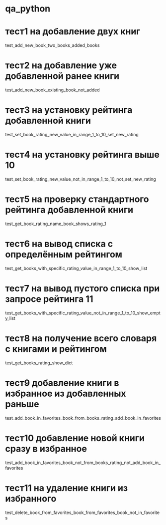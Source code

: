 # qa_python
# тест1 на добавление двух книг
test_add_new_book_two_books_added_books
# тест2 на добавление уже добавленной ранее книги
test_add_new_book_existing_book_not_added
# тест3 на установку рейтинга добавленной книги
test_set_book_rating_new_value_in_range_1_to_10_set_new_rating
# тест4 на установку рейтинга выше 10
test_set_book_rating_new_value_not_in_range_1_to_10_not_set_new_rating
# тест5 на проверку стандартного рейтинга добавленной книги
test_get_book_rating_name_book_shows_rating_1
# тест6 на вывод списка с определённым рейтингом
test_get_books_with_specific_rating_value_in_range_1_to_10_show_list
# тест7 на вывод пуcтого списка при запросе рейтинга 11
test_get_books_with_specific_rating_value_not_in_range_1_to_10_show_empty_list
# тест8 на получение всего словаря с книгами и рейтингом
test_get_books_rating_show_dict
# тест9 добавление книги в избранное из добавленных раньше
test_add_book_in_favorites_book_from_books_rating_add_book_in_favorites
# тест10 добавление новой книги сразу в избранное
test_add_book_in_favorites_book_not_from_books_rating_not_add_book_in_favorites
# тест11 на удаление книги из избранного
test_delete_book_from_favorites_book_from_favorites_book_not_in_favorites